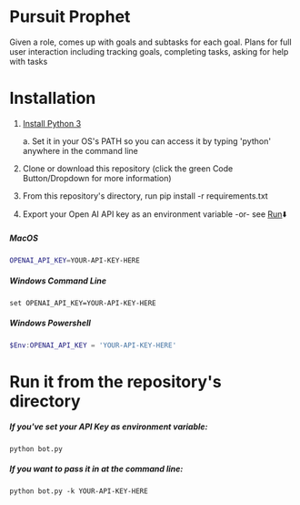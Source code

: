 # Pursuit Prophet
Given a role, comes up with goals and subtasks for each goal. Plans for full user interaction including tracking goals, completing tasks, asking for help with tasks

# Installation
1. [Install Python 3](https://www.python.org/downloads/)
    
    a. Set it in your OS's PATH so you can access it by typing 'python' anywhere in the command line
2. Clone or download this repository (click the green Code Button/Dropdown for more information)
3. From this repository's directory, run pip install -r requirements.txt
4. Export your Open AI API key as an environment variable -or- see [Run](#-Run-it-from-the-repository's-directory):arrow_down:
##### MacOS
```bash
OPENAI_API_KEY=YOUR-API-KEY-HERE
```
##### Windows Command Line
```shell
set OPENAI_API_KEY=YOUR-API-KEY-HERE
```
##### Windows Powershell
```powershell
$Env:OPENAI_API_KEY = 'YOUR-API-KEY-HERE'
```

# Run it from the repository's directory
##### If you've set your API Key as environment variable:
`python bot.py`
##### If you want to pass it in at the command line:
`python bot.py -k YOUR-API-KEY-HERE`
